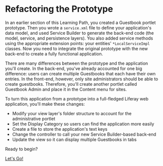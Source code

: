 # Refactoring the Prototype [](id=refactoring-the-prototype)

In an earlier section of this Learning Path, you created a Guestbook portlet 
prototype. Then you wrote a `service.xml` file to define your application's data 
model, and used Service Builder to generate the back-end code (the model, 
service, and persistence layers). You also added service methods using the 
appropriate extension points: your entities' `*LocalServiceImpl` classes. Now 
you need to integrate the original prototype with the new back-end to create a 
fully functional application. 

There are many differences between the prototype and the application you'll 
create. In the back-end, you've already accounted for one big difference: users 
can create multiple Guestbooks that each have their own entries. In the 
front-end, however, only site administrators should be able to create 
guestbooks. Therefore, you'll create another portlet called Guestbook Admin and 
place it in the Content menu for sites. 

To turn this application from a prototype into a full-fledged Liferay web 
application, you'll make these changes: 

-   Modify your view layer's folder structure to account for the administrative 
    portlet
-   Set the Display Category so users can find the application more easily
-   Create a file to store the application's text keys
-   Change the controller to call your new Service Builder-based back-end
-   Update the view so it can display multiple Guestbooks in tabs

Ready to begin? 

<a class="go-link btn btn-primary" href="/develop/tutorials/-/knowledge_base/7-0/organizing-folders-for-larger-applications">Let's Go!<span class="icon-circle-arrow-right"></span></a>
